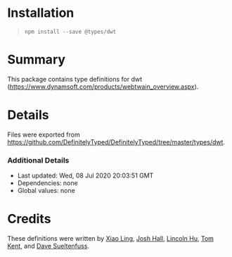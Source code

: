 # Installation

> `npm install --save @types/dwt`

# Summary

This package contains type definitions for dwt (https://www.dynamsoft.com/products/webtwain_overview.aspx).

# Details

Files were exported from https://github.com/DefinitelyTyped/DefinitelyTyped/tree/master/types/dwt.

### Additional Details

- Last updated: Wed, 08 Jul 2020 20:03:51 GMT
- Dependencies: none
- Global values: none

# Credits

These definitions were written by [Xiao Ling](https://github.com/yushulx), [Josh Hall](https://github.com/jbh), [Lincoln Hu](https://github.com/lincoln2018), [Tom Kent](https://github.com/Tom-Dynamsoft), and [Dave Sueltenfuss](https://github.com/dsueltenfuss).
